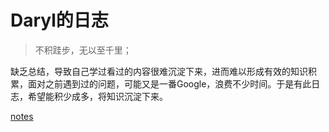 # Daryl的日志

> 不积跬步，无以至千里；

缺乏总结，导致自己学过看过的内容很难沉淀下来，进而难以形成有效的知识积累，面对之前遇到过的问题，可能又是一番Google，浪费不少时间。于是有此日志，希望能积少成多，将知识沉淀下来。

[notes](https://github.com/zacdaryl/notes)
